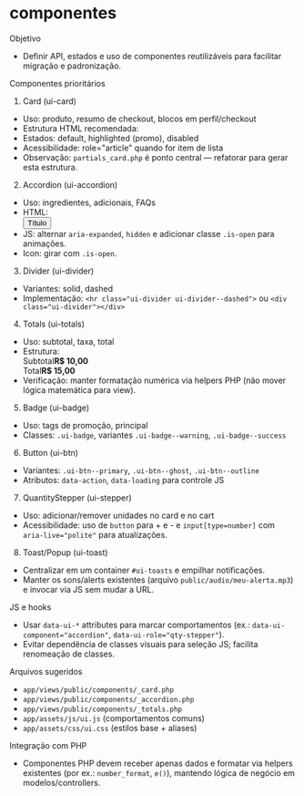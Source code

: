 componentes
===========

Objetivo
- Definir API, estados e uso de componentes reutilizáveis para facilitar migração e padronização.

Componentes prioritários

1) Card (ui-card)
- Uso: produto, resumo de checkout, blocos em perfil/checkout
- Estrutura HTML recomendada:
  <div class="ui-card" data-ui-component="card">
    <!-- header / tag / badge -->
    <!-- body (nome, desc, price) -->
    <!-- footer (actions) -->
  </div>
- Estados: default, highlighted (promo), disabled
- Acessibilidade: role="article" quando for item de lista
- Observação: `partials_card.php` é ponto central — refatorar para gerar esta estrutura.

2) Accordion (ui-accordion)
- Uso: ingredientes, adicionais, FAQs
- HTML:
  <div class="ui-accordion" data-ui-component="accordion">
    <button class="ui-accordion__trigger" aria-expanded="false" aria-controls="panel-1">Título <span class="ui-accordion__icon"></span></button>
    <div id="panel-1" class="ui-accordion__panel" hidden>Conteúdo</div>
  </div>
- JS: alternar `aria-expanded`, `hidden` e adicionar classe `.is-open` para animações.
- Icon: girar com `.is-open`.

3) Divider (ui-divider)
- Variantes: solid, dashed
- Implementação: `<hr class="ui-divider ui-divider--dashed">` ou `<div class="ui-divider"></div>`

4) Totals (ui-totals)
- Uso: subtotal, taxa, total
- Estrutura:
  <div class="ui-totals">
    <div class="ui-totals__row"><span>Subtotal</span><strong>R$ 10,00</strong></div>
    <!-- ... -->
    <div class="ui-totals__total"><span>Total</span><strong>R$ 15,00</strong></div>
  </div>
- Verificação: manter formatação numérica via helpers PHP (não mover lógica matemática para view).

5) Badge (ui-badge)
- Uso: tags de promoção, principal
- Classes: `.ui-badge`, variantes `.ui-badge--warning`, `.ui-badge--success`

6) Button (ui-btn)
- Variantes: `.ui-btn--primary`, `.ui-btn--ghost`, `.ui-btn--outline`
- Atributos: `data-action`, `data-loading` para controle JS

7) QuantityStepper (ui-stepper)
- Uso: adicionar/remover unidades no card e no cart
- Acessibilidade: uso de `button` para + e - e `input[type=number]` com `aria-live="polite"` para atualizações.

8) Toast/Popup (ui-toast)
- Centralizar em um container `#ui-toasts` e empilhar notificações.
- Manter os sons/alerts existentes (arquivo `public/audio/meu-alerta.mp3`) e invocar via JS sem mudar a URL.

JS e hooks
- Usar `data-ui-*` attributes para marcar comportamentos (ex.: `data-ui-component="accordion"`, `data-ui-role="qty-stepper"`).
- Evitar dependência de classes visuais para seleção JS; facilita renomeação de classes.

Arquivos sugeridos
- `app/views/public/components/_card.php`
- `app/views/public/components/_accordion.php`
- `app/views/public/components/_totals.php`
- `app/assets/js/ui.js` (comportamentos comuns)
- `app/assets/css/ui.css` (estilos base + aliases)

Integração com PHP
- Componentes PHP devem receber apenas dados e formatar via helpers existentes (por ex.: `number_format`, `e()`), mantendo lógica de negócio em modelos/controllers.

